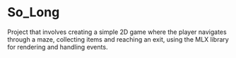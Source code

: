 # So_Long
Project that involves creating a simple 2D game where the player navigates through a maze, collecting items and reaching an exit, using the MLX library for rendering and handling events.

